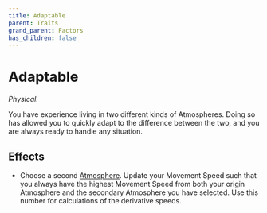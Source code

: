 ```yaml
---
title: Adaptable
parent: Traits
grand_parent: Factors
has_children: false
---
```


# Adaptable

*Physical.*

You have experience living in two different kinds of Atmospheres. Doing so has allowed you to quickly adapt to the difference between the two, and you are always ready to handle any situation.

## Effects

* Choose a second [Atmosphere](/cosmos/Factors/Atmosphere). Update your Movement Speed such that you always have the highest Movement Speed from both your origin Atmosphere and the secondary Atmosphere you have selected. Use this number for calculations of the derivative speeds.
